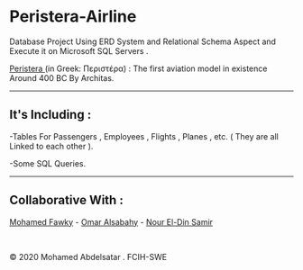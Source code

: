 # Peristera-Airline
<p>Database Project Using ERD System and Relational Schema Aspect and Execute it on Microsoft SQL Servers .
  
<a href="https://es.wikipedia.org/wiki/Historia_de_la_aviaci%C3%B3n#Antig%C3%BCedad-siglo_XVIII:_Primeros_dise%C3%B1os_y_teor%C3%ADas" target="_blank">Peristera </a>(in Greek: Περιστέρα) : The first aviation model in existence Around 400 BC By Architas. </p>

<hr>

<h2> It's Including : </h2>
<p> -Tables For Passengers , Employees , Flights , Planes , etc. ( They are all Linked to each other ). </p>
<p> -Some SQL Queries. </p>

<hr>

<h2> Collaborative With : </h2>
<p> <a href="https://github.com/mfawky" target="_blank">Mohamed Fawky</a> - <a href="https://github.com/OmarAlsabahy" target="_blank">Omar Alsabahy</a> - <a href="https://github.com/nour-elddine-302" target="_blank">Nour El-Din Samir</a> </p>
<br>
<p> © 2020 Mohamed Abdelsatar . FCIH-SWE </p>
